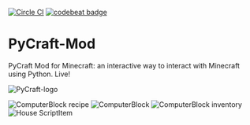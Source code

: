[![Circle CI](https://circleci.com/gh/ngcm/PyCraft-Mod.svg?style=shield&circle-token=:circle-token)](https://circleci.com/gh/fangohr/oommf-python) [![codebeat badge](https://codebeat.co/badges/334becab-8080-48b0-93a8-d050d850f73a)](https://codebeat.co/projects/github-com-ngcm-pycraft-mod)

# PyCraft-Mod
PyCraft Mod for Minecraft: an interactive way to interact with Minecraft using Python. Live!

![PyCraft-logo](http://www.southampton.ac.uk/~apd1g15/media/pycraft_logo_large.jpg)

![ComputerBlock recipe](http://www.southampton.ac.uk/~apd1g15/media/recipe_cropped.png)
![ComputerBlock](http://www.southampton.ac.uk/~apd1g15/media/computerbock_cropped.png)
![ComputerBlock inventory](http://www.southampton.ac.uk/~apd1g15/media/computerblock_cropped.png)
![House ScriptItem](http://www.southampton.ac.uk/~apd1g15/media/scriptItem_house_cropped.png)
